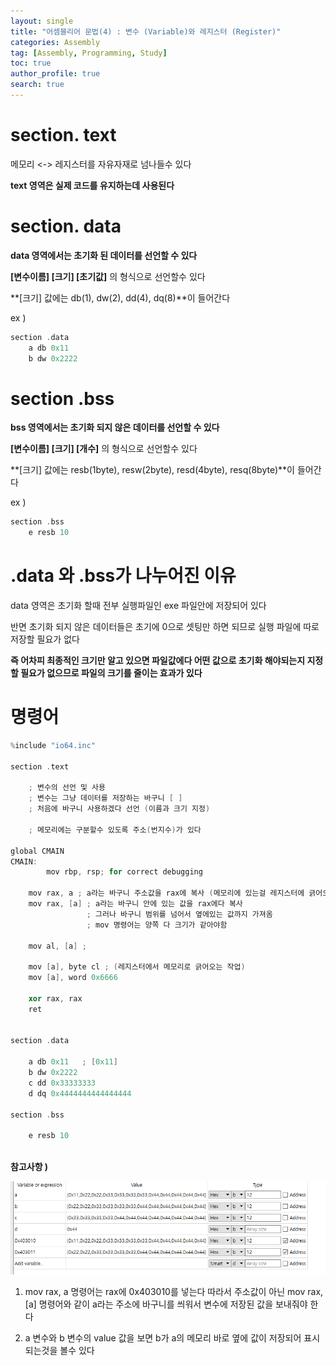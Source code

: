 ```yaml
---
layout: single
title: "어셈블리어 문법(4) : 변수 (Variable)와 레지스터 (Register)"
categories: Assembly
tag: [Assembly, Programming, Study]
toc: true
author_profile: true
search: true
---
```


# section. text

메모리 <-> 레지스터를 자유자재로 넘나들수 있다

**text 영역은 실제 코드를 유지하는데 사용된다**



# section. data

**data 영역에서는 초기화 된 데이터를 선언할 수 있다**

**[변수이름] [크기] [초기값]** 의 형식으로 선언할수 있다

**[크기] 값에는 db(1), dw(2), dd(4), dq(8)**이 들어간다

ex )

```c++
section .data
	a db 0x11
	b dw 0x2222
```



# section .bss

**bss 영역에서는 초기화 되지 않은 데이터를 선언할 수 있다**

**[변수이름] [크기] [개수]** 의 형식으로 선언할수 있다

**[크기] 값에는 resb(1byte),  resw(2byte), resd(4byte), resq(8byte)**이 들어간다

ex )

```c++
section .bss
	e resb 10
```



# .data 와 .bss가 나누어진 이유

data 영역은 초기화 할때 전부 실행파일인 exe 파일안에 저장되어 있다

반면 초기화 되지 않은 데이터들은 초기에 0으로 셋팅만 하면 되므로 실행 파일에 따로 저장할 필요가 없다

**즉 어차피 최종적인 크기만 알고 있으면 파일값에다 어떤 값으로 초기화 해야되는지 지정할 필요가 없으므로 파일의 크기를 줄이는 효과가 있다**



# 명령어

```c++
%include "io64.inc"

section .text

    ; 변수의 선언 및 사용
    ; 변수는 그냥 데이터를 저장하는 바구니 [ ]
    ; 처음에 바구니 사용하겠다 선언 (이름과 크기 지정)
    
    ; 메모리에는 구분할수 있도록 주소(번지수)가 있다
    
global CMAIN
CMAIN:
        mov rbp, rsp; for correct debugging
    
    mov rax, a ; a라는 바구니 주소값을 rax에 복사 (메모리에 있는걸 레지스터에 긁어오는 작업)
    mov rax, [a] ; a라는 바구니 안에 있는 값을 rax에다 복사
                 ; 그러나 바구니 범위를 넘어서 옆에있는 값까지 가져옴
                 ; mov 명령어는 양쪽 다 크기가 같아야함
    
    mov al, [a] ; 
    
    mov [a], byte cl ; (레지스터에서 메모리로 긁어오는 작업)
    mov [a], word 0x6666
        
    xor rax, rax
    ret
    
    
section .data
 
    a db 0x11   ; [0x11]
    b dw 0x2222
    c dd 0x33333333
    d dq 0x4444444444444444
    
section .bss

    e resb 10
    
```



**참고사항 )**

![memory](https://github.com/Heo-jaehyeon/Heo-jaehyeon.github.io/blob/master/images/memory.PNG?raw=true)

1) mov rax, a 명령어는 rax에 0x403010를 넣는다 따라서 주소값이 아닌 mov rax, [a] 명령어와 같이 a라는 주소에 바구니를 씌워서 변수에 저장된 값을 보내줘야 한다

2) a 변수와 b 변수의 value 값을 보면 b가 a의 메모리 바로 옆에 값이 저장되어 표시되는것을 볼수 있다
